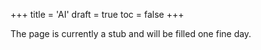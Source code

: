 +++
title = 'AI'
draft = true
toc = false
+++

The page is currently a stub and will be filled one fine day.

